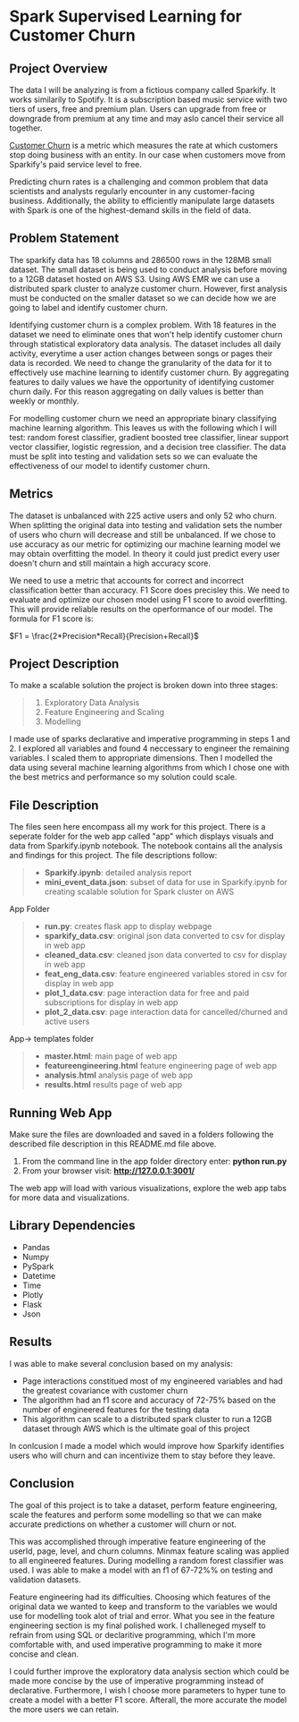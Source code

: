 # Spark Supervised Learning for Customer Churn
## Project Overview
The data I will be analyzing is from a fictious company called Sparkify. It works similarily to Spotify. It is a subscription based music service with two tiers of users, free and premium plan. Users can upgrade from free or downgrade from premium at any time and may aslo cancel their service all together.<br>

[Customer Churn](https://www.investopedia.com/terms/c/churnrate.asp) is a metric which measures the rate at which customers stop doing business with an entity. In our case when customers move from Sparkify's paid service level to free.<br>

Predicting churn rates is a challenging and common problem that data scientists and analysts regularly encounter in any customer-facing business. Additionally, the ability to efficiently manipulate large datasets with Spark is one of the highest-demand skills in the field of data.<br>

## Problem Statement
The sparkify data has 18 columns and 286500 rows in the 128MB small dataset. The small dataset is being used to conduct analysis before moving to a 12GB dataset hosted on AWS S3. Using AWS EMR we can use a distributed spark cluster to analyze customer churn. However, first analysis must be conducted on the smaller dataset so we can decide how we are going to label and identify customer churn.<br>

Identifying customer churn is a complex problem. With 18 features in the dataset we need to eliminate ones that won't help identify customer churn through statistical exploratory data analysis. The dataset includes all daily activity, everytime a user action changes between songs or pages their data is recorded. We need to change the granularity of the data for it to effectively use machine learning to identify customer churn. By aggregating features to daily values we have the opportunity of identifying customer churn daily. For this reason aggregating on daily values is better than weekly or monthly.<br>

For modelling customer churn we need an appropriate binary classifying machine learning algorithm. This leaves us with the following which I will test: random forest classifier, gradient boosted tree classifier, linear support vector classifier, logistic regression, and a decision tree classifier. The data must be split into testing and validation sets so we can evaluate the effectiveness of our model to identify customer churn.<br>

## Metrics

The dataset is unbalanced with 225 active users and only 52 who churn. When splitting the original data into testing and validation sets the number of users who churn will decrease and still be unbalanced. If we chose to use accuracy as our metric for optimizing our machine learning model we may obtain overfitting the model. In theory it could just predict every user doesn't churn and still maintain a high accuracy score.<br>

We need to use a metric that accounts for correct and incorrect classification better than accuracy. F1 Score does precisley this. We need to evaluate and optimize our chosen model using F1 score to avoid overfitting. This will provide reliable results on the operformance of our model. The formula for F1 score is:<br>

$F1 = \frac{2*Precision*Recall}{Precision+Recall}$<br>

## Project Description
To make a scalable solution the project is broken down into three stages:<br>

>1. Exploratory Data Analysis
>2. Feature Engineering and Scaling
>3. Modelling

I made use of sparks declarative and imperative programming in steps 1 and 2. I explored all variables and found 4 neccessary to engineer the remaining variables. I scaled them to appropriate dimensions. Then I modelled the data using several machine learning algorithms from which I chose one with the best metrics and performance so my solution could scale.

## File Description
The files seen here encompass all my work for this project. There is a seperate folder for the web app called "app" which displays visuals and data from Sparkify.ipynb notebook. The notebook contains all the analysis and findings for this project. The file descriptions follow:

>* **Sparkify.ipynb**: detailed analysis report <br>
>* **mini_event_data.json**: subset of data for use in Sparkify.ipynb for creating scalable solution for Spark cluster on AWS<br>

App Folder<br>

>* **run.py**: creates flask app to display webpage<br>
>* **sparkify_data.csv**: original json data converted to csv for display in web app<br>
>* **cleaned_data.csv**: cleaned json data converted to csv for display in web app<br>
>* **feat_eng_data.csv**: feature engineered variables stored in csv for display in web app<br>
>* **plot_1_data.csv**: page interaction data for free and paid subscriptions for display in web app<br>
>* **plot_2_data.csv**: page interaction data for cancelled/churned and active users<br>

App-> templates folder<br>

>* **master.html**: main page of web app <br>
>* **featureengineering.html** feature engineering page of web app<br>
>* **analysis.html** analysis page of web app<br>
>* **results.html** results page of web app<br>

## Running Web App
Make sure the files are downloaded and saved in a folders following the described file description in this README.md file above. 

1. From the command line in the app folder directory enter: **python run.py**
2. From your browser visit: **http://127.0.0.1:3001/**

The web app will load with various visualizations, explore the web app tabs for more data and visualizations.

## Library Dependencies

* Pandas
* Numpy 
* PySpark
* Datetime
* Time
* Plotly
* Flask
* Json

## Results

I was able to make several conclusion based on my analysis: <br>

* Page interactions constitued most of my engineered variables and had the greatest covariance with customer churn<br>
* The algorithm had an f1 score and accuracy of 72-75% based on the number of engineered features for the testing data<br>
* This algorithm can scale to a distributed spark cluster to run a 12GB dataset through AWS which is the ultimate goal of this project<br>

In conlcusion I made a model which would improve how Sparkify identifies users who will churn and can incentivize them to stay before they leave.<br>

## Conclusion 

The goal of this project is to take a dataset, perform feature engineering, scale the features and perform some modelling so that we can make accurate predictions on whether a customer will churn or not.<br>

This was accomplished through imperative feature engineering of the userId, page, level, and churn columns. Minmax feature scaling was applied to all engineered features. During modelling a random forest classifier was used. I was able to make a model with an f1 of 67-72%% on testing and validation datasets.<br>

Feature engineering had its difficulties. Choosing which features of the original data we wanted to keep and transform to the variables we would use for modelling took alot of trial and error. What you see in the feature engineering section is my final polished work. I challeneged myself to refrain from using SQL or declaritive programming, which I'm more comfortable with, and used imperative programming to make it more concise and clean. <br>

I could further improve the exploratory data analysis section which could be made more concise by the use of imperative programming instead of declarative. Furthermore, I wish I choose more parameters to hyper tune to create a model with a better F1 score. Afterall, the more accurate the model the more users we can retain.<br>
